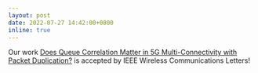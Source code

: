 ```yaml
---
layout: post
date: 2022-07-27 14:42:00+0800
inline: true
---
```


Our work [Does Queue Correlation Matter in 5G Multi-Connectivity with Packet Duplication?](https://ieeexplore.ieee.org/document/9845682) is accepted by IEEE Wireless Communications Letters!

